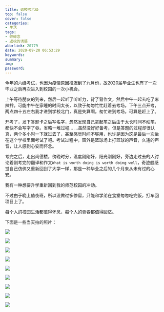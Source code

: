 ```yaml
---
title: 返校考六级
top: false
cover: false
categories:
- 生活
tags:
- 碎碎念
- 返校的诱惑
abbrlink: 20779
date: 2020-09-20 06:53:29
keywords:
summary:
img:
password:
---
```


  今年的六级考试，也因为疫情原因推迟到了九月份，故2020届毕业生也有了一次毕业之后再次进入到校园的一次小机会。

  上午等待朋友的到来，然后一起听了听听力，背了背作文，然后中午一起去吃了麻辣拌。可能中午在家睡的时间太长，以致于匆匆忙忙赶着去考场，下午三点开考，两点四十五左右我才进到学校北门，真是失算啊。匆忙进到考场，可算是赶上了。

  开考了，发下答题卡之后写名字，忽然发现自己拿起笔之后由于太长时间不动笔，都快不会写字了:smile:。省略一堆过程... ...虽然没好好备考，但是答题的过程却很认真，两个多小时一下就过去了，甚至感觉时间不够用，也许是因为这是最后一次坐在这个学校里面考试了吧。考试过程中，窗外是篮球场上打篮球的声音，久违的声音，让人感到心安而怀念。

考完之后，走出尚德楼，傍晚时分，温度刚刚好，阳光刚刚好，旁边走过去的人讨论着刚考完的翻译和作文`What is worth doing is worth doing well`，奇迹般感觉自己仿佛又重新回到了大学一样，那是一种毕业之后的几个月来从未有过的心安。

我有一种想要升学重新回到我的师范校园的冲动。

不过由于晚上值夜班，所以没做过多停留，只能和学弟在食堂匆匆吃完饭，打车回项目上了。

每个人的校园生活都值得怀念，每个人的青春都值得回忆。



下面是一些当天拍的照片：

<img src="https://geoer666-1257264766.cos.ap-beijing.myqcloud.com/xuexiao1%20%281%29.jpg"></img>

<img src="https://geoer666-1257264766.cos.ap-beijing.myqcloud.com/xuexiao1%20%282%29.jpg"></img>

<img src="https://geoer666-1257264766.cos.ap-beijing.myqcloud.com/xuexiao1%20%283%29.jpg"></img>

<img src="https://geoer666-1257264766.cos.ap-beijing.myqcloud.com/xuexiao1%20%284%29.jpg"></img>

<img src="https://geoer666-1257264766.cos.ap-beijing.myqcloud.com/xuexiao1%20%285%29.jpg"></img>

<img src="https://geoer666-1257264766.cos.ap-beijing.myqcloud.com/xuexiao1%20%286%29.jpg"></img>

<img src="https://geoer666-1257264766.cos.ap-beijing.myqcloud.com/xuexiao1%20%287%29.jpg"></img>

<img src="https://geoer666-1257264766.cos.ap-beijing.myqcloud.com/xuexiao1%20%288%29.jpg"></img>

<img src="https://geoer666-1257264766.cos.ap-beijing.myqcloud.com/yh.png"></img>
